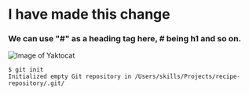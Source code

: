 # I have made this change
### We can use "#" as a heading tag here, # being h1 and so on.
![Image of Yaktocat](https://octodex.github.com/images/yaktocat.png)
```
$ git init
Initialized empty Git repository in /Users/skills/Projects/recipe-repository/.git/
```
